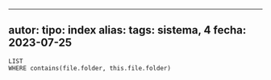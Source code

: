 
---
autor:
tipo: index
alias:
tags: sistema, 4
fecha: 2023-07-25
---

```dataview
LIST
WHERE contains(file.folder, this.file.folder)
```
